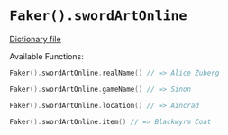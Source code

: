 # `Faker().swordArtOnline`

[Dictionary file](../core/src/main/resources/locales/en/sword_art_online.yml)

Available Functions:  
```kotlin
Faker().swordArtOnline.realName() // => Alice Zuberg

Faker().swordArtOnline.gameName() // => Sinon

Faker().swordArtOnline.location() // => Aincrad

Faker().swordArtOnline.item() // => Blackwyrm Coat
```
